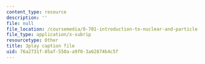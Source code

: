 ```yaml
---
content_type: resource
description: ''
file: null
file_location: /coursemedia/8-701-introduction-to-nuclear-and-particle-physics-fall-2020/76a2731f85af550aa9f03a62874b4c5f_4H0EHje2QbQ.vtt
file_type: application/x-subrip
resourcetype: Other
title: 3play caption file
uid: 76a2731f-85af-550a-a9f0-3a62874b4c5f
---
```

